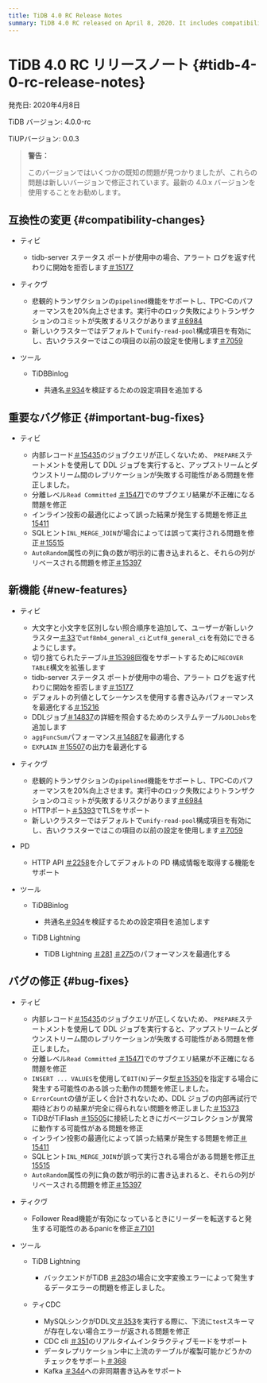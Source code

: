 ```yaml
---
title: TiDB 4.0 RC Release Notes
summary: TiDB 4.0 RC released on April 8, 2020. It includes compatibility changes, bug fixes, new features, and tools. TiKV supports the `pipelined` feature in pessimistic transactions, improving TPC-C performance by 20%. TiDB adds case-insensitive collation and enhances the `RECOVER TABLE` syntax. TiKV now supports TLS in the HTTP port. PD supports getting default PD configuration information through the HTTP API. Bug fixes include issues with replication, subquery results, and DDL job internal retry. Tools like TiDB Lightning and TiCDC also have bug fixes and new features.
---
```


# TiDB 4.0 RC リリースノート {#tidb-4-0-rc-release-notes}

発売日: 2020年4月8日

TiDB バージョン: 4.0.0-rc

TiUPバージョン: 0.0.3

> **警告：**
>
> このバージョンではいくつかの既知の問題が見つかりましたが、これらの問題は新しいバージョンで修正されています。最新の 4.0.x バージョンを使用することをお勧めします。

## 互換性の変更 {#compatibility-changes}

-   ティビ

    -   tidb-server ステータス ポートが使用中の場合、アラート ログを返す代わりに開始を拒否します[＃15177](https://github.com/pingcap/tidb/pull/15177)

-   ティクヴ

    -   悲観的トランザクションの`pipelined`機能をサポートし、TPC-Cのパフォーマンスを20%向上させます。実行中のロック失敗によりトランザクションのコミットが失敗するリスクがあります[＃6984](https://github.com/tikv/tikv/pull/6984)
    -   新しいクラスターではデフォルトで`unify-read-pool`構成項目を有効にし、古いクラスターではこの項目の以前の設定を使用します[＃7059](https://github.com/tikv/tikv/pull/7059)

-   ツール

    -   TiDBBinlog

        -   共通名[＃934](https://github.com/pingcap/tidb-binlog/pull/934)を検証するための設定項目を追加する

## 重要なバグ修正 {#important-bug-fixes}

-   ティビ

    -   内部レコード[＃15435](https://github.com/pingcap/tidb/pull/15435)のジョブクエリが正しくないため、 `PREPARE`ステートメントを使用して DDL ジョブを実行すると、アップストリームとダウンストリーム間のレプリケーションが失敗する可能性がある問題を修正しました。
    -   分離レベル`Read Committed` [＃15471](https://github.com/pingcap/tidb/pull/15471)でのサブクエリ結果が不正確になる問題を修正
    -   インライン投影の最適化によって誤った結果が発生する問題を修正[＃15411](https://github.com/pingcap/tidb/pull/15411)
    -   SQLヒント`INL_MERGE_JOIN`が場合によっては誤って実行される問題を修正[＃15515](https://github.com/pingcap/tidb/pull/15515)
    -   `AutoRandom`属性の列に負の数が明示的に書き込まれると、それらの列がリベースされる問題を修正[＃15397](https://github.com/pingcap/tidb/pull/15397)

## 新機能 {#new-features}

-   ティビ

    -   大文字と小文字を区別しない照合順序を追加して、ユーザーが新しいクラスター[＃33](https://github.com/pingcap/tidb/projects/33)で`utf8mb4_general_ci`と`utf8_general_ci`を有効にできるようにします。
    -   切り捨てられたテーブル[＃15398](https://github.com/pingcap/tidb/pull/15398)回復をサポートするために`RECOVER TABLE`構文を拡張します
    -   tidb-server ステータス ポートが使用中の場合、アラート ログを返す代わりに開始を拒否します[＃15177](https://github.com/pingcap/tidb/pull/15177)
    -   デフォルトの列値としてシーケンスを使用する書き込みパフォーマンスを最適化する[＃15216](https://github.com/pingcap/tidb/pull/15216)
    -   DDLジョブ[＃14837](https://github.com/pingcap/tidb/pull/14837)の詳細を照会するためのシステムテーブル`DDLJobs`を追加します
    -   `aggFuncSum`パフォーマンス[＃14887](https://github.com/pingcap/tidb/pull/14887)を最適化する
    -   `EXPLAIN` [＃15507](https://github.com/pingcap/tidb/pull/15507)の出力を最適化する

-   ティクヴ

    -   悲観的トランザクションの`pipelined`機能をサポートし、TPC-Cのパフォーマンスを20%向上させます。実行中のロック失敗によりトランザクションのコミットが失敗するリスクがあります[＃6984](https://github.com/tikv/tikv/pull/6984)
    -   HTTPポート[＃5393](https://github.com/tikv/tikv/pull/5393)でTLSをサポート
    -   新しいクラスターではデフォルトで`unify-read-pool`構成項目を有効にし、古いクラスターではこの項目の以前の設定を使用します[＃7059](https://github.com/tikv/tikv/pull/7059)

-   PD

    -   HTTP API [＃2258](https://github.com/pingcap/pd/pull/2258)を介してデフォルトの PD 構成情報を取得する機能をサポート

-   ツール

    -   TiDBBinlog

        -   共通名[＃934](https://github.com/pingcap/tidb-binlog/pull/934)を検証するための設定項目を追加します

    -   TiDB Lightning

        -   TiDB Lightning [＃281](https://github.com/pingcap/tidb-lightning/pull/281) [＃275](https://github.com/pingcap/tidb-lightning/pull/275)のパフォーマンスを最適化する

## バグの修正 {#bug-fixes}

-   ティビ

    -   内部レコード[＃15435](https://github.com/pingcap/tidb/pull/15435)のジョブクエリが正しくないため、 `PREPARE`ステートメントを使用して DDL ジョブを実行すると、アップストリームとダウンストリーム間のレプリケーションが失敗する可能性がある問題を修正しました。
    -   分離レベル`Read Committed` [＃15471](https://github.com/pingcap/tidb/pull/15471)でのサブクエリ結果が不正確になる問題を修正
    -   `INSERT ... VALUES`を使用して`BIT(N)`データ型[＃15350](https://github.com/pingcap/tidb/pull/15350)を指定する場合に発生する可能性のある誤った動作の問題を修正しました。
    -   `ErrorCount`の値が正しく合計されないため、DDL ジョブの内部再試行で期待どおりの結果が完全に得られない問題を修正しました[＃15373](https://github.com/pingcap/tidb/pull/15373)
    -   TiDBがTiFlash [＃15505](https://github.com/pingcap/tidb/pull/15505)に接続したときにガベージコレクションが異常に動作する可能性がある問題を修正
    -   インライン投影の最適化によって誤った結果が発生する問題を修正[＃15411](https://github.com/pingcap/tidb/pull/15411)
    -   SQLヒント`INL_MERGE_JOIN`が誤って実行される場合がある問題を修正[＃15515](https://github.com/pingcap/tidb/pull/15515)
    -   `AutoRandom`属性の列に負の数が明示的に書き込まれると、それらの列がリベースされる問題を修正[＃15397](https://github.com/pingcap/tidb/pull/15397)

-   ティクヴ
    -   Follower Read機能が有効になっているときにリーダーを転送すると発生する可能性のあるpanicを修正[＃7101](https://github.com/tikv/tikv/pull/7101)

-   ツール

    -   TiDB Lightning

        -   バックエンドがTiDB [＃283](https://github.com/pingcap/tidb-lightning/pull/283)の場合に文字変換エラーによって発生するデータエラーの問題を修正しました。

    -   ティCDC

        -   MySQLシンクがDDL文[＃353](https://github.com/pingcap/tiflow/pull/353)を実行する際に、下流に`test`スキーマが存在しない場合エラーが返される問題を修正
        -   CDC cli [＃351](https://github.com/pingcap/tiflow/pull/351)のリアルタイムインタラクティブモードをサポート
        -   データレプリケーション中に上流のテーブルが複製可能かどうかのチェックをサポート[＃368](https://github.com/pingcap/tiflow/pull/368)
        -   Kafka [＃344](https://github.com/pingcap/tiflow/pull/344)への非同期書き込みをサポート
